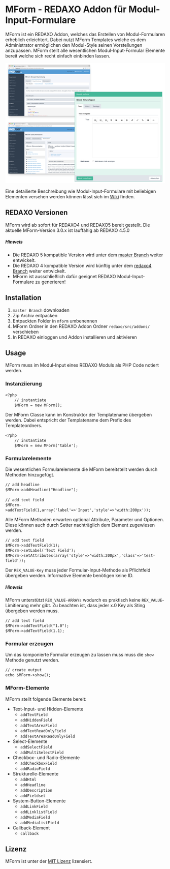 # MForm - REDAXO Addon für Modul-Input-Formulare

MForm ist ein REDAXO Addon, welches das Erstellen von Modul-Formularen erheblich erleichtert. Dabei nutzt MForm Templates welche es dem Administrator ermöglichen den Modul-Style seinen Vorstellungen anzupassen. MForm stellt alle wesentlichen Modul-Input-Formular Elemente bereit welche sich recht einfach einbinden lassen.

![Screenshot](https://raw.githubusercontent.com/FriendsOfREDAXO/mform/assets/mform.png)

Eine detailierte Beschreibung wie Modul-Input-Formulare mit beliebigen Elementen versehen werden können lässt sich im [Wiki](https://github.com/joachimdoerr/mform/wiki) finden.

## REDAXO Versionen

MForm wird ab sofort für REDAXO4 und REDAXO5 bereit gestellt. Die aktuelle MForm-Version 3.0.x ist lauffähig ab REDAXO 4.5.0

##### Hinweis

* Die REDAXO 5 kompatible Version wird unter dem [master Branch](https://github.com/joachimdoerr/mform) weiter entwickelt.
* Die REDAXO 4 kompatible Version wird künftig unter dem [redaxo4 Branch](https://github.com/joachimdoerr/mform/tree/redaxo4) weiter entwickelt.
* MForm ist ausschließlich dafür geeignet REDAXO Modul-Input-Formulare zu generieren!

## Installation

1. `master Branch` downloaden
2. Zip Archiv entpacken
3. Entpackten Folder in `mform` umbenennen
4. MForm Ordner in den REDAXO Addon Ordner `redaxo/src/addons/` verschieben
5. In REDAXO einloggen und Addon installieren und aktivieren

## Usage

MForm muss im Modul-Input eines REDAXO Moduls als PHP Code notiert werden.

### Instanziierung  

    <?php
        // instantiate
        $MForm = new MForm();

Der MForm Classe kann im Konstruktor der Templatename übergeben werden. Dabei entspricht der Templatename dem Prefix des Templateordners.

    <?php
        // instantiate
        $MForm = new MForm('table');

### Formularelemente

Die wesentlichen Formularelemente die MForm bereitstellt werden durch Methoden hinzugefügt.

    // add headline
    $MForm->addHeadline("Headline");
    
    // add text field
    $MForm->addTextField(1,array('label'=>'Input','style'=>'width:200px'));

Alle MForm Methoden erwarten optional Attribute, Parameter und Optionen. Diese können auch durch Setter nachträglich dem Element zugewiesen werden.

    // add text field
    $MForm->addTextField(1);
    $MForm->setLabel('Text Field');
    $MForm->setAttributes(array('style'=>'width:200px','class'=>'test-field'));

Der `REX_VALUE-Key` muss jeder Formular-Input-Methode als Pflichtfeld übergeben werden. Informative Elemente benötigen keine ID.

##### Hinweis

MForm unterstützt `REX_VALUE-ARRAYs` wodurch es praktisch keine `REX_VALUE`-Limitierung mehr gibt. Zu beachten ist, dass jeder x.0 Key als Sting übergeben werden muss. 

    // add text field
    $MForm->addTextField("1.0");
    $MForm->addTextField(1.1);

### Formular erzeugen

Um das komponierte Formular erzeugen zu lassen muss muss die `show` Methode genutzt werden.

    // create output
    echo $MForm->show();

### MForm-Elemente

MForm stellt folgende Elemente bereit: 

* Text-Input- und Hidden-Elemente
  * `addTextField`
  * `addHiddenField`
  * `addTextAreaField`
  * `addTextReadOnlyField`
  * `addTextAreaReadOnlyField`
* Select-Elemente
  * `addSelectField`
  * `addMultiSelectField`
* Checkbox- und Radio-Elemente
  * `addCheckboxField`
  * `addRadioField`
* Strukturelle-Elemente
  * `addHtml`
  * `addHeadline`
  * `addDescription`
  * `addFieldset`
* System-Button-Elemente
  * `addLinkField`
  * `addLinklistField`
  * `addMediaField`
  * `addMedialistField`
* Callback-Element
  * `callback`

## Lizenz

MForm ist unter der [MIT Lizenz](LICENSE.md) lizensiert.
